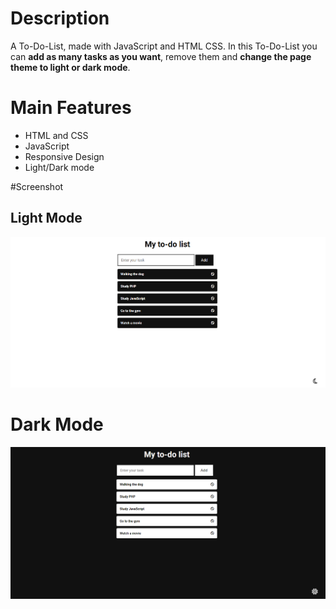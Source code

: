 # Description

A To-Do-List, made with JavaScript and HTML CSS. In this To-Do-List you can **add as many tasks as you want**, 
remove them and **change the page theme to light or dark mode**.

# Main Features
- HTML and CSS
- JavaScript
- Responsive Design
- Light/Dark mode

#Screenshot

## Light Mode

![Screenshot](./screenshot/screenshot-1.PNG)

# Dark Mode

![Screenshot](./screenshot/screenshot-2.PNG)
